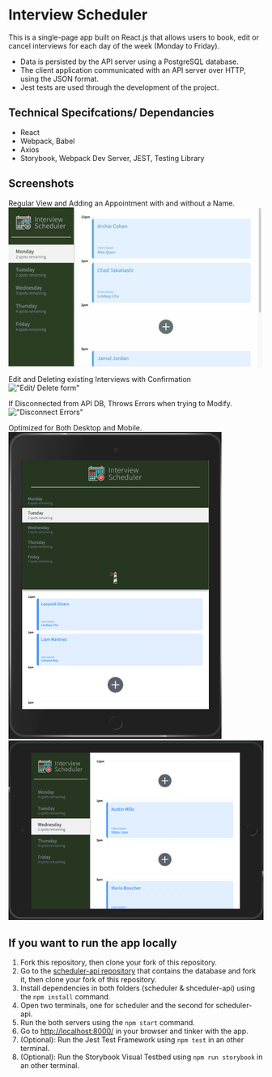 # Interview Scheduler

This is a single-page app built on React.js that allows users to book, edit or cancel interviews for each day of the week (Monday to Friday).
- Data is persisted by the API server using a PostgreSQL database.
- The client application communicated with an API server over HTTP, using the JSON format.
- Jest tests are used through the development of the project. 

## Technical Specifcations/ Dependancies 

- React
- Webpack, Babel
- Axios
- Storybook, Webpack Dev Server, JEST, Testing Library

## Screenshots
Regular View and Adding an Appointment with and without a Name.
!["Regular appointments"](https://github.com/adamm13/scheduler/blob/master/docs/AddInterviewFinal.gif)

Edit and Deleting existing Interviews with Confirmation
!["Edit/ Delete form"](https://github.com/adamm13/scheduler/blob/master/docs/editDelete.gif)

If Disconnected from API DB, Throws Errors when trying to Modify. 
!["Disconnect Errors"](https://github.com/adamm13/scheduler/blob/master/docs/ScheduleErrors.gif)

Optimized for Both Desktop and Mobile.
!["Mobile View Landscape"](https://github.com/adamm13/scheduler/blob/master/docs/Screen%20Shot%202021-03-24%20at%204.01.03%20PM%20(2).png)
!["Mobile View Portrait"](https://github.com/adamm13/scheduler/blob/master/docs/Screen%20Shot%202021-03-24%20at%204.00.52%20PM%20(2).png)

## If you want to run the app locally
1. Fork this repository, then clone your fork of this repository.
2. Go to the [scheduler-api repository](https://github.com/adamm13/scheduler-api) that contains the database and fork it, then clone your fork of this repository.
3. Install dependencies in both folders (scheduler & shceduler-api) using the `npm install` command.
4. Open two terminals, one for scheduler and the second for scheduler-api.
5. Run the both servers using the `npm start` command.
6. Go to <http://localhost:8000/> in your browser and tinker with the app.
7. (Optional): Run the Jest Test Framework using `npm test` in an other terminal.
8. (Optional): Run the Storybook Visual Testbed using `npm run storybook` in an other terminal.